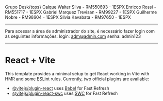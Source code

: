 Grupo Desk{tops}
Caíque Walter Silva - RM550693 - 1ESPX
Enricco Rossi - RM551717 - 1ESPX
Gabriel Marquez Trevisan - RM99227 - 1ESPX
Guilherme Nobre - RM98604 - 1ESPX
Silvia Kavabata - RM97650 - 1ESPX

---

Para acessar a área de administrador do site, é necessário fazer login com as seguintes informações:
login: adm@admin.com
senha: admin123

---

# React + Vite
This template provides a minimal setup to get React working in Vite with HMR and some ESLint rules.
Currently, two official plugins are available:

- [@vitejs/plugin-react](https://github.com/vitejs/vite-plugin-react/blob/main/packages/plugin-react/README.md) uses [Babel](https://babeljs.io/) for Fast Refresh
- [@vitejs/plugin-react-swc](https://github.com/vitejs/vite-plugin-react-swc) uses [SWC](https://swc.rs/) for Fast Refresh
